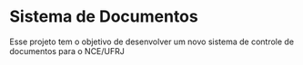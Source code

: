 # Sistema de Documentos
Esse projeto tem o objetivo de desenvolver um novo sistema de controle de documentos para o NCE/UFRJ
